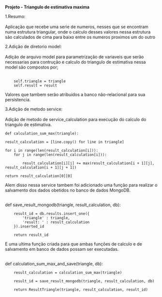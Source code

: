 <strong> Projeto - Triangulo de estimativa maxima</strong>

1.Resumo: <br><br>
    Aplicação que recebe uma serie de numeros, nesses que se encontram numa estrutura triangular, onde o calculo desses valores nessa estrutura são calculados de cima para baixo entre os numeros proximos um do outro

2.Adição de diretorio model: <br><br>
    Adição de arquivo model para parametrização de variaveis que serão necessarias para contrução e calculo do triangulo de estimativa nessa model são compostos por;<br><br>
    
        self.triangle = triangle
        self.result = result
    
Valores que tambem serão atribuidos a banco não-relacional para sua persistencia.

3.Adição de metodo service: <br><br>
    Adição de metodo de service_calculation para execução do calculo do triangulo de estimativa.

    def calculation_sum_max(triangle):

    result_calculation = [line.copy() for line in triangle]

    for i in range(len(result_calculation[i])):
        for j in range(len(result_calculation[i])):

            result_calculation[i][j] += max(result_calculation[i + 1][j], result_calculation[i + 1][j + 1])
    
    return result_calculation[0][0]

  Alem disso nessa service tambem foi adicionado uma função para realizar o salvamento dos dados obetidos no banco de dados MongoDB.<br><br>

  def save_result_mongodb(triangle, result_calculation, db):
  
        result_id = db.results.insert_one({
            'triangle' : triangle,
            'result: ' : result_calculation
        }).inserted_id
        
        return result_id

E uma ultima função criada para que ambas funções de calculo e de salvamento em banco de dados possam ser executadas.<br><br>

 def calculation_sum_max_and_save(triangle, db):
 
        result_calculation = calculation_sum_max(triangle)
        
        result_id = save_result_mongodb(triangle, result_calculation, db)
        
        return ResultTriangle(triangle, result_calculation, result_id)
    
